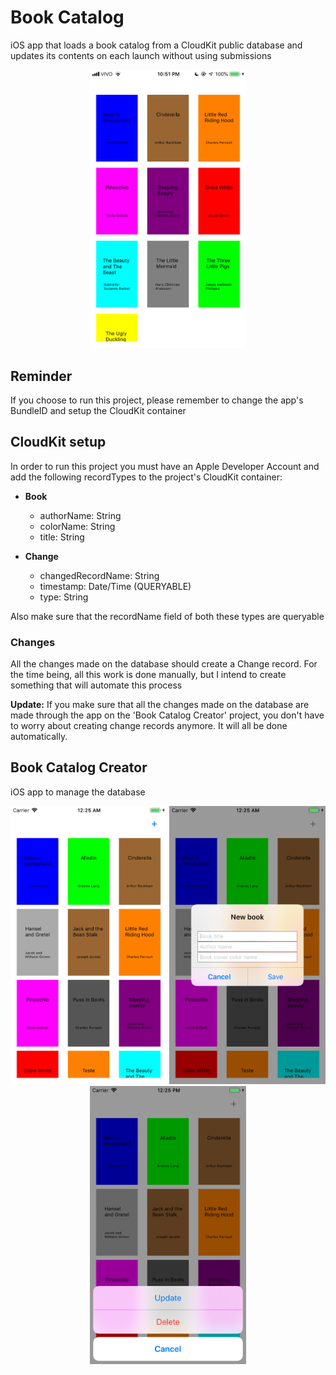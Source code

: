 # Book Catalog
iOS app that loads a book catalog from a CloudKit public database and updates its contents on each launch without using submissions

<p align="center">
    <img src="/Screenshots/BookCatalog.png" width="250">
<p/>

## Reminder
If you choose to run this project, please remember to change the app's BundleID and setup the CloudKit container


## CloudKit setup
In order to run this project you must have an Apple Developer Account and add the following recordTypes to the project's CloudKit container:

- **Book**
    - authorName: String
    - colorName: String
    - title: String

- **Change**
    - changedRecordName: String
    - timestamp: Date/Time (QUERYABLE)
    - type: String
    
Also make sure that the recordName field of both these types are queryable

### Changes
All the changes made on the database should create a Change record. For the time being, all this work is done manually, but I intend to create something that will automate this process

**Update:** If you make sure that all the changes made on the database are made through the app on the 'Book Catalog Creator' project, you don't have to worry about creating change records anymore. It will all be done automatically.

## Book Catalog Creator
iOS app to manage the database

<p align="center">
    <img src="/Screenshots/BookCatalogCreator_main.png" width="250">
    <img src="/Screenshots/BookCatalogCreator_insert.png" width="250">
    <img src="/Screenshots/BookCatalogCreator_options.png" width="250">
<p/>
